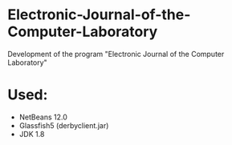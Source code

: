 # Electronic-Journal-of-the-Computer-Laboratory
Development of the program "Electronic Journal of the Computer Laboratory"


# Used:
- NetBeans 12.0
- Glassfish5 (derbyclient.jar)
- JDK 1.8
